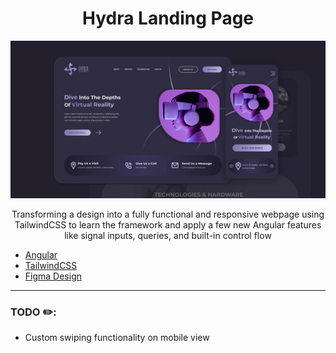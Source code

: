 <h1 align=center>Hydra Landing Page</h1>


[<img src="public/readme.png">](https://github.com/EvaldasP)
<p align=center>Transforming a design into a fully functional and responsive webpage using TailwindCSS to learn the framework and apply a few new Angular features like signal inputs, queries, and built-in control flow</p>

- [Angular](https://angular.dev/)
- [TailwindCSS](https://tailwindcss.com/)
- [Figma Design](https://www.figma.com/community/file/1196146735025729739/hydra-landing-page?searchSessionId=ly4jjiix-eo9z46kf75w)

___

 ### TODO :pencil2::

- Custom swiping functionality on mobile view

